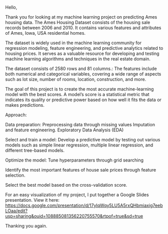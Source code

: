 Hello,


Thank you for looking at my machine learning project on predicting Ames housing data. The Ames Housing Dataset consists of the housing sale records between 2006 and 2010. It contains various features and attributes of Ames, Iowa, USA residential homes. 

The dataset is widely used in the machine learning community for regression modeling, feature engineering, and predictive analytics related to housing prices. It serves as a valuable resource for developing and testing machine learning algorithms and techniques in the real estate domain.

The dataset consists of 2580 rows and 81 columns.: The features include both numerical and categorical variables, covering a wide range of aspects such as lot size, number of rooms, location, construction, and more.

The goal of this project is to create the most accurate machine-learning model with the best scores. A model’s score is a statistical metric that indicates its quality or predictive power based on how well it fits the data or makes predictions. 

Approach: 

Data preparation: Preprocessing data through missing values Imputation and feature engineering. Exploratory Data Analysis (EDA)

Select and train a model: Develop a predictive model by testing out various models such as simple linear regression, multiple linear regression, and different tree-based models.

Optimize the model: Tune hyperparameters   through grid searching 

Identify the most important features of house sale prices through feature selection.

Select the best model based on the cross-validation score.

For an easy visualization of my project, I put together a Google Slides presentation. View it here: https://docs.google.com/presentation/d/17ylqWqy5LU5A5rxQHbmiaxig7eebLOaa/edit?usp=sharing&ouid=108885081356220755570&rtpof=true&sd=true


Thanking you again.


